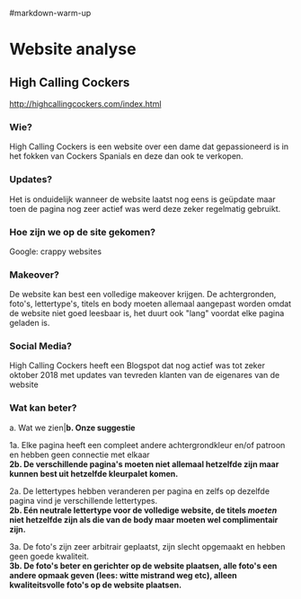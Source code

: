 #markdown-warm-up


# Website analyse


## High Calling Cockers
http://highcallingcockers.com/index.html



### Wie?
High Calling Cockers is een website over een dame dat gepassioneerd is in het fokken van Cockers Spanials en deze dan ook te verkopen.



### Updates?
Het is onduidelijk wanneer de website laatst nog eens is geüpdate maar toen de pagina nog zeer actief was werd deze zeker regelmatig gebruikt.



### Hoe zijn we op de site gekomen?
Google: crappy websites



### Makeover?
De website kan best een volledige makeover krijgen. De achtergronden, foto's, lettertype's, titels en body moeten allemaal aangepast worden omdat de website niet goed leesbaar is, het duurt ook "lang" voordat elke pagina geladen is.



### Social Media?
High Calling Cockers heeft een Blogspot dat nog actief was tot zeker oktober 2018 met updates van tevreden klanten van de eigenares van de website



### Wat kan beter?

a. Wat we zien|**b. Onze suggestie**

1a. Elke pagina heeft een compleet andere achtergrondkleur en/of patroon en hebben geen connectie met elkaar\
**2b. De verschillende pagina's moeten niet allemaal hetzelfde zijn maar kunnen best uit hetzelfde kleurpalet komen.**

2a. De lettertypes hebben veranderen per pagina en zelfs op dezelfde pagina vind je verschillende lettertypes.\
**2b. Eén neutrale lettertype voor de volledige website, de titels *moeten* niet hetzelfde zijn als die van de body maar moeten wel complimentair zijn.**

3a. De foto's zijn zeer arbitrair geplaatst, zijn slecht opgemaakt en hebben geen goede kwaliteit.\
**3b. De foto's beter en gerichter op de website plaatsen, alle foto's een andere opmaak geven (lees: witte mistrand weg etc), alleen kwaliteitsvolle foto's op de website plaatsen.**



